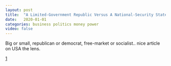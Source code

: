 ```yaml
---
layout: post
title:  "A Limited-Government Republic Versus A National-Security State"
date:   2020-01-01
categories: business politics money power
video: false
---
```


Big or small, republican or democrat, free-market or socialist.. nice article on USA the lens.

[1]

[1]: //www.zerohedge.com/political/limited-government-republic-versus-national-security-state
